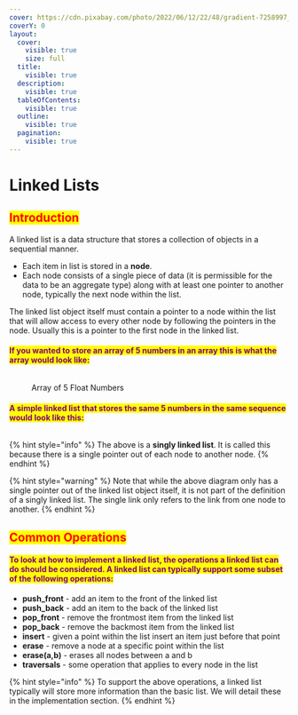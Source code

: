 ```yaml
---
cover: https://cdn.pixabay.com/photo/2022/06/12/22/48/gradient-7258997_960_720.png
coverY: 0
layout:
  cover:
    visible: true
    size: full
  title:
    visible: true
  description:
    visible: true
  tableOfContents:
    visible: true
  outline:
    visible: true
  pagination:
    visible: true
---
```


# Linked Lists

## <mark style="color:red;">Introduction</mark> <a href="#introduction" id="introduction"></a>

A linked list is a data structure that stores a collection of objects in a sequential manner.&#x20;

* Each item in list is stored in a **node**.&#x20;
* Each node consists of a single piece of data (it is permissible for the data to be an aggregate type) along with at least one pointer to another node, typically the next node within the list.&#x20;

The linked list object itself must contain a pointer to a node within the list that will allow access to every other node by following the pointers in the node. Usually this is a pointer to the first node in the linked list.

#### <mark style="color:purple;">If you wanted to store an array of 5 numbers in an array this is what the array would look like:</mark>

<figure><img src="https://catherine-leung.gitbook.io/~gitbook/image?url=https%3A%2F%2F3939692842-files.gitbook.io%2F%7E%2Ffiles%2Fv0%2Fb%2Fgitbook-legacy-files%2Fo%2Fassets%252F-LFrWzEqLSRHjU6HG9dw%252F-LIA-o6Gkqe2woIh4ULd%252F-LIA-foN63KefOSBsvyH%252Farray.png%3Falt%3Dmedia%26token%3Dd1243192-7bb5-4ecf-8240-9b6850989516&#x26;width=768&#x26;dpr=4&#x26;quality=100&#x26;sign=30d335112b116ce287e710f3129c1a70474dc892eef210a9c18d49dcd1b83ad3" alt=""><figcaption><p>Array of 5 Float Numbers</p></figcaption></figure>

#### <mark style="color:purple;">A simple linked list that stores the same 5 numbers in the same sequence would look like this:</mark>

<figure><img src="https://catherine-leung.gitbook.io/~gitbook/image?url=https%3A%2F%2F3939692842-files.gitbook.io%2F%7E%2Ffiles%2Fv0%2Fb%2Fgitbook-legacy-files%2Fo%2Fassets%252F-LFrWzEqLSRHjU6HG9dw%252F-LLGtWKsOQl6ie6AJXqv%252F-LLGtcXDpaYldK2ZKm1O%252Fbasicsl.png%3Falt%3Dmedia%26token%3D9c6f4f58-b526-4429-b08a-ba6a62a43303&#x26;width=768&#x26;dpr=4&#x26;quality=100&#x26;sign=1732debc98422e0839536d9b63c097aef8f5efa854c02e43cb9f2c0d3948df46" alt=""><figcaption></figcaption></figure>

{% hint style="info" %}
The above is a **singly linked list**. It is called this because there is a single pointer out of each node to another node.
{% endhint %}

{% hint style="warning" %}
Note that while the above diagram only has a single pointer out of the linked list object itself, it is not part of the definition of a singly linked list. The single link only refers to the link from one node to another.
{% endhint %}

## <mark style="color:red;">Common Operations</mark> <a href="#typical-operations" id="typical-operations"></a>

#### <mark style="color:purple;">To look at how to implement a linked list, the operations a linked list can do should be considered. A linked list can typically support some subset of the following operations:</mark>

* **push\_front** - add an item to the front of the linked list
* **push\_back** - add an item to the back of the linked list
* **pop\_front** - remove the frontmost item from the linked list
* **pop\_back** - remove the backmost item from the linked list
* **insert** - given a point within the list insert an item just before that point
* **erase** - remove a node at a specific point within the list
* **erase(a,b)** - erases all nodes between a and b
* **traversals** - some operation that applies to every node in the list

{% hint style="info" %}
To support the above operations, a linked list typically will store more information than the basic list. We will detail these in the implementation section.
{% endhint %}
